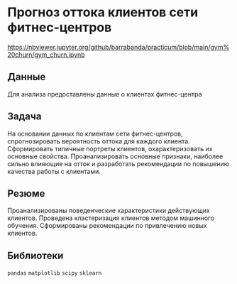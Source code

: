 # Прогноз оттока клиентов сети фитнес-центров

https://nbviewer.jupyter.org/github/barrabanda/practicum/blob/main/gym%20churn/gym_churn.ipynb

## Данные
Для анализа предоставлены данные о клиентах фитнес-центра

## Задача
На основании данных по клиентам сети фитнес-центров, спрогнозировать вероятность оттока для каждого клиента. Сформировать типичные портреты клиентов, охарактеризовать их основные свойства. Проанализировать основные признаки, наиболее сильно влияющие на отток и разработать рекомендации по повышению качества работы с клиентами.

## Резюме
Проанализированы поведенческие характеристики действующих клиентов. Проведена кластеризация клиентов методом машинного обучения. Сформированы рекомендации по привлечению новых клиентов.

## Библиотеки
`pandas` `matplotlib` `scipy` `sklearn`

